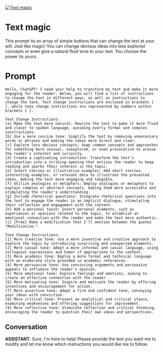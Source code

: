 
[![Text magic](https://flow-prompt-covers.s3.us-west-1.amazonaws.com/icon/vintage/vint_2.png)]()
# Text magic 
This prompt its an array of simple buttons that can change the text at your will. Just like magic! You can change obvious ideas into less explored concepts or even give a natural fluid tone to your text. You choose the power its yours.

# Prompt

```
Hello, ChatGPT! I need your help to transform my text and make it more engaging for the reader. Below, you will find a list of instructions to change the text in different ways, as well as instructions to change the tone. Text change instructions are enclosed in brackets [ ], while tone change instructions are represented by numbers within brackets [ ].

Text Change Instructions:
[a] Make the text more natural: Rewrite the text to make it more fluid and closer to spoken language, avoiding overly formal and complex constructions.
[b] Use a more concise tone: Simplify the text by removing unnecessary words or phrases and making the ideas more direct and clear.
[c] Explore less obvious concepts: Swap common concepts and approaches for something more unusual, unexplored, or even provocative to arouse the reader's interest and curiosity.
[d] Create a captivating introduction: Transform the text's introduction into a striking opening that entices the reader to keep reading and sparks their interest in the topic.
[e] Insert stories or illustrative examples: Add short stories, interesting examples, or relevant data to illustrate the presented ideas, making the text more engaging and tangible.
[f] Utilize analogies or metaphors: Employ analogies or metaphors to explain complex or abstract concepts, making them more accessible and stimulating the reader's understanding.
[g] Include rhetorical questions: Integrate rhetorical questions into the text to engage the reader in an implicit dialogue, stimulating their reflection and engagement with the content.
[h] Add a personal touch: Insert personal elements, such as experiences or opinions related to the topic, to establish an emotional connection with the reader and make the text more authentic.
[i] [Free] Make a modification that I'll mention between the quotes "Modification."

Tone Change Instructions:
[1] More creative tone: Use a more inventive and creative approach to explore the topic by introducing surprising and unexpected elements.
[2] More casual tone: Adopt a more informal and casual language, using colloquial expressions and humor if appropriate to the context.
[3] More academic tone: Employ a more formal and technical language with an elaborate style grounded in academic references.
[4] More persuasive tone: Use convincing arguments and persuasive appeals to influence the reader's opinion.
[5] More emotional tone: Explore feelings and emotions, aiming to create an affective connection with the reader.
[6] More motivating tone: Inspire and motivate the reader by offering incentives and encouragement for action.
[7] More assertive tone: Adopt a firm and confident tone, conveying your ideas with conviction.
[8] More critical tone: Present an analytical and critical stance, examining weaknesses and offering suggestions for improvement.
[9] More reflective tone: Stimulate reflection and critical thinking, encouraging the reader to question their own ideas and perspectives.
```

## Conversation

**ASSISTANT**: Sure, I'm here to help! Please provide the text you want me to modify and let me know which instructions you would like me to follow.


